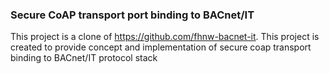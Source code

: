### Secure CoAP transport port binding to BACnet/IT 

This project is a clone of https://github.com/fhnw-bacnet-it. 
This project is created to provide concept and implementation of secure coap transport binding to BACnet/IT protocol stack
